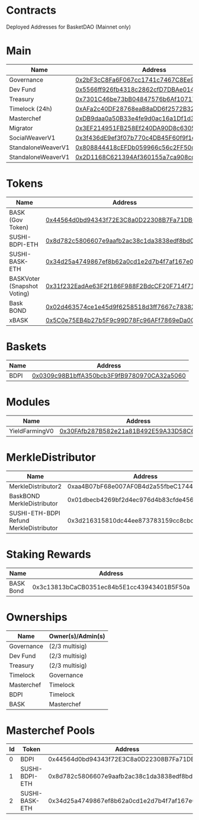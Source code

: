 # Contracts
Deployed Addresses for BasketDAO (Mainnet only)

# Main

| Name | Address |
| ---- |-------- |
| Governance | [0x2bF3cC8Fa6F067cc1741c7467C8Ee9F00e837757](https://etherscan.io/address/0x2bf3cc8fa6f067cc1741c7467c8ee9f00e837757) |
| Dev Fund | [0x5566ff926fb4318c2862cfD7DBAe014034426D29](https://etherscan.io/address/0x5566ff926fb4318c2862cfD7DBAe014034426D29) |
| Treasury | [0x7301C46be73bB04847576b6Af107172bF5e8388e](https://etherscan.io/address/0x7301C46be73bB04847576b6Af107172bF5e8388e) |
| Timelock (24h) | [0xAFa2c40DF28768eaB8aDD6f2572B32A7F8c86a5E](https://etherscan.io/address/0xAFa2c40DF28768eaB8aDD6f2572B32A7F8c86a5E) |
| Masterchef | [0xDB9daa0a50B33e4fe9d0ac16a1Df1d335F96595e](https://etherscan.io/address/0xDB9daa0a50B33e4fe9d0ac16a1Df1d335F96595e) |
| Migrator | [0x3EF214951FB258Ef240DA90D8c6305Eb6d08Fe63](https://etherscan.io/address/0x3EF214951FB258Ef240DA90D8c6305Eb6d08Fe63) |
| SocialWeaverV1 | [0x3f436dE9ef3f07b770c4DB45F60f9f1d323Bbf36](https://etherscan.io/address/0x3f436dE9ef3f07b770c4DB45F60f9f1d323Bbf36) |
| StandaloneWeaverV1 | [0x808844418cEFDb059966c56c2FF50dfD34a42DA9](https://etherscan.io/address/0x808844418cEFDb059966c56c2FF50dfD34a42DA9) |
| StandaloneWeaverV1 | [0x2D1168C621394Af360155a7ca908cdE88Ab3744a](https://etherscan.io/address/0x2D1168C621394Af360155a7ca908cdE88Ab3744a) |

# Tokens
| Name | Address |
| --- | --- |
| BASK (Gov Token) | [0x44564d0bd94343f72E3C8a0D22308B7Fa71DB0Bb](https://etherscan.io/address/0x44564d0bd94343f72E3C8a0D22308B7Fa71DB0Bb) |
| SUSHI-BDPI-ETH | [0x8d782c5806607e9aafb2ac38c1da3838edf8bd03](https://etherscan.io/address/0x8d782c5806607e9aafb2ac38c1da3838edf8bd03) |
| SUSHI-BASK-ETH | [0x34d25a4749867ef8b62a0cd1e2d7b4f7af167e01](https://etherscan.io/address/0x34d25a4749867ef8b62a0cd1e2d7b4f7af167e01) |
| BASKVoter (Snapshot Voting) | [0x31f232EadAe63F2f186F988F2BdcCF20F714f71B](https://etherscan.io/address/0x31f232EadAe63F2f186F988F2BdcCF20F714f71B) |
| Bask BOND | [0x02d463574ce1e45d9f6258518d3ff7667c78383d](https://etherscan.io/address/0x02d463574ce1e45d9f6258518d3ff7667c78383d)
| xBASK | [0x5C0e75EB4b27b5F9c99D78Fc96AFf7869eDa007b](https://etherscan.io/address/0x5C0e75EB4b27b5F9c99D78Fc96AFf7869eDa007b) |

# Baskets

| Name | Address |
| --- | --- |
| BDPI | [0x0309c98B1bffA350bcb3F9fB9780970CA32a5060](https://etherscan.io/address/0x0309c98B1bffA350bcb3F9fB9780970CA32a5060) |

# Modules

| Name | Address |
| --- | --- |
| YieldFarmingV0 | [0x30FAfb287B582e21a81B492E59A33D58C659F4e2](https://etherscan.io/address/0x30FAfb287B582e21a81B492E59A33D58C659F4e2) |

# MerkleDistributor

| Name | Address |
| --- | --- |
| MerkleDistributor2 | 0xaa4B07bF68e007AF0B4d2a55fbeC1744b314b840 |
| BaskBOND MerkleDistributor | 0x01dbecb4269bf2d4ec976d4b83cfde4568c03adc |
| SUSHI-ETH-BDPI Refund MerkleDistributor | 0x3d216315810dc44ee873783159cc8cbc08d15fc0 |

# Staking Rewards

| Name | Address
| --- | --- |
| BASK Bond | 0x3c13813bCaCB0351ec84b5E1cc43943401B5F50a |

# Ownerships

| Name | Owner(s)/Admin(s) |
| ---- | ----  |
| Governance | (2/3 multisig) |
| Dev Fund   | (2/3 multisig) |
| Treasury | (2/3 multisig) |
| Timelock | Governance |
| Masterchef | Timelock |
| BDPI | Timelock |
| BASK | Masterchef |

# Masterchef Pools

| Id | Token | Address |
| --- | --- | --- |
| 0 | BDPI | 0x44564d0bd94343f72E3C8a0D22308B7Fa71DB0Bb |
| 1 | SUSHI-BDPI-ETH | 0x8d782c5806607e9aafb2ac38c1da3838edf8bd03 |
| 2 | SUSHI-BASK-ETH | 0x34d25a4749867ef8b62a0cd1e2d7b4f7af167e01 |
